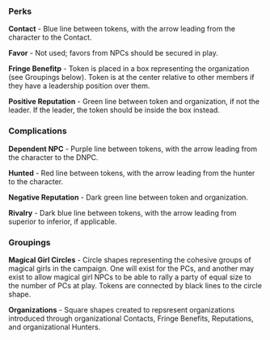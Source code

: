 ### Perks
**Contact** - Blue line between tokens, with the arrow leading from the character to the Contact.

**Favor** - Not used; favors from NPCs should be secured in play.

**Fringe Benefitp** - Token is placed in a box representing the organization (see Groupings below). Token is at the center relative to other members if they have a leadership position over them.

**Positive Reputation** - Green line between token and organization, if not the leader. If the leader, the token should be inside the box instead.
### Complications
**Dependent NPC** - Purple line between tokens, with the arrow leading from the character to the DNPC.

**Hunted** - Red line between tokens, with the arrow leading from the hunter to the character.

**Negative Reputation** - Dark green line between token and organization.

**Rivalry** - Dark blue line between tokens, with the arrow leading from superior to inferior, if applicable.
### Groupings
**Magical Girl Circles** - Circle shapes representing the cohesive groups of magical girls in the campaign. One will exist for the PCs, and another may exist to allow magical girl NPCs to be able to rally a party of equal size to the number of PCs at play. Tokens are connected by black lines to the circle shape.

**Organizations** - Square shapes created to repsresent organizations introduced through organizational Contacts, Fringe Benefits, Reputations, and organizational Hunters.
